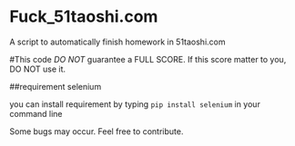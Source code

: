 # Fuck_51taoshi.com
A script to automatically finish homework in 51taoshi.com

#This code *DO NOT* guarantee a FULL SCORE. If this score matter to you, DO NOT use it. 

##requirement
selenium

you can install requirement by typing `pip install selenium` in your command line

Some bugs may occur. Feel free to contribute.

